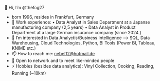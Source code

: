 👋 Hi, I’m @thefog27
- born 1996, resides in Frankfurt, Germany
- 🧰 Work experience:
              • Data Analyst in Sales Department at a Japanse manufacturing company (2,5 years)
              • Data Analyst in Product Department at a large German insurance company (since 2024 )
- 👀 I’m interested in Data Analyctis/Business Intelligence --> SQL, Data Warehousing, Cloud Technologies, Python, BI Tools (Power BI, Tableau, KNIME etc.)
- 📫 How to reach me: nebel12@hotmail.de
- 👋 Open to network and to meet like-minded people
- ⚡ Hobbies (besides data analytics): Vinyl Collection, Cooking, Reading, Running (~10km)


<!---
thefog27/thefog27 is a ✨ special ✨ repository because its `README.md` (this file) appears on your GitHub profile.
You can click the Preview link to take a look at your changes.
--->
